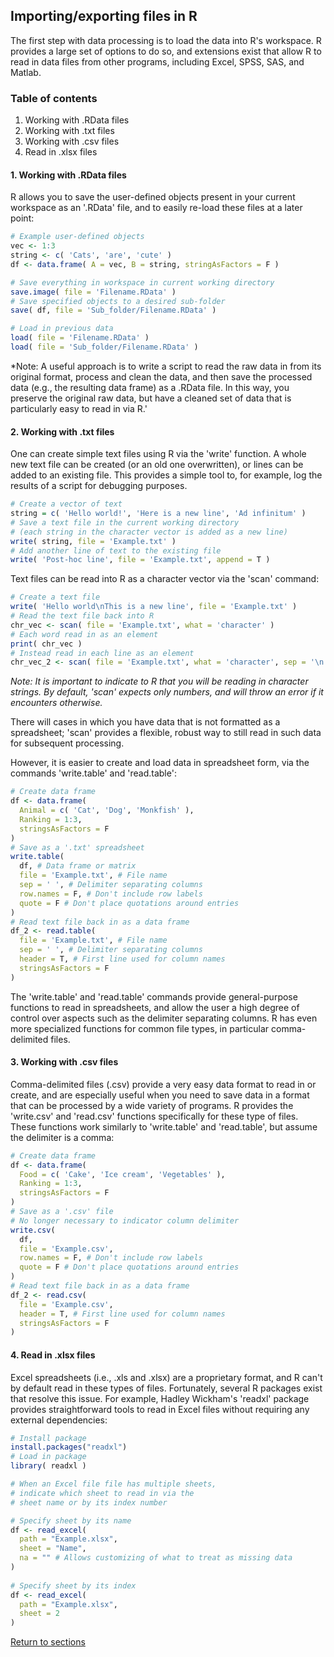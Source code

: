 ## Importing/exporting files in R

The first step with data processing is to load the data into R's workspace. R provides a large set of options to do so, and extensions exist that allow R to read in data files from other programs, including Excel, SPSS, SAS, and Matlab.

### Table of contents
1. Working with .RData files
2. Working with .txt files
3. Working with .csv files
4. Read in .xlsx files

#### 1. Working with .RData files

R allows you to save the user-defined objects present in your current workspace as an '.RData' file, and to easily re-load these files at a later point:
```R
# Example user-defined objects
vec <- 1:3
string <- c( 'Cats', 'are', 'cute' )
df <- data.frame( A = vec, B = string, stringAsFactors = F )

# Save everything in workspace in current working directory
save.image( file = 'Filename.RData' )
# Save specified objects to a desired sub-folder
save( df, file = 'Sub_folder/Filename.RData' )

# Load in previous data
load( file = 'Filename.RData' )
load( file = 'Sub_folder/Filename.RData' )
```

*Note: A useful approach is to write a script to read the raw data in from its original format, process and clean the data, and then save the processed data (e.g., the resulting data frame) as a .RData file. In this way, you preserve the original raw data, but have a cleaned set of data that is particularly easy to read in via R.'

#### 2. Working with .txt files

One can create simple text files using R via the 'write' function. A whole new text file can be created (or an old one overwritten), or lines can be added to an existing file. This provides a simple tool to, for example, log the results of a script for debugging purposes.
```R
# Create a vector of text
string = c( 'Hello world!', 'Here is a new line', 'Ad infinitum' )
# Save a text file in the current working directory
# (each string in the character vector is added as a new line)
write( string, file = 'Example.txt' )
# Add another line of text to the existing file
write( 'Post-hoc line', file = 'Example.txt', append = T )
```

Text files can be read into R as a character vector via the 'scan' command:
```R
# Create a text file
write( 'Hello world\nThis is a new line', file = 'Example.txt' )
# Read the text file back into R
chr_vec <- scan( file = 'Example.txt', what = 'character' )
# Each word read in as an element
print( chr_vec )
# Instead read in each line as an element
chr_vec_2 <- scan( file = 'Example.txt', what = 'character', sep = '\n' )
```

*Note: It is important to indicate to R that you will be reading in character strings. By default, 'scan' expects only numbers, and will throw an error if it encounters otherwise.*

There will cases in which you have data that is not formatted as a spreadsheet; 'scan' provides a flexible, robust way to still read in such data for subsequent processing.

However, it is easier to create and load data in spreadsheet form, via the commands 'write.table' and 'read.table':
```R
# Create data frame
df <- data.frame(
  Animal = c( 'Cat', 'Dog', 'Monkfish' ),
  Ranking = 1:3,
  stringsAsFactors = F
)
# Save as a '.txt' spreadsheet
write.table(
  df, # Data frame or matrix
  file = 'Example.txt', # File name
  sep = ' ', # Delimiter separating columns
  row.names = F, # Don't include row labels
  quote = F # Don't place quotations around entries
)
# Read text file back in as a data frame
df_2 <- read.table(
  file = 'Example.txt', # File name
  sep = ' ', # Delimiter separating columns
  header = T, # First line used for column names
  stringsAsFactors = F
)
```

The 'write.table' and 'read.table' commands provide general-purpose functions to read in spreadsheets, and allow the user a high degree of control over aspects such as the delimiter separating columns. R has even more specialized functions for common file types, in particular comma-delimited files.

#### 3. Working with .csv files

Comma-delimited files (.csv) provide a very easy data format to read in or create, and are especially useful when you need to save data in a format that can be processed by a wide variety of programs. R provides the 'write.csv' and 'read.csv' functions specifically for these type of files. These functions work similarly to 'write.table' and 'read.table', but assume the delimiter is a comma:
```R
# Create data frame
df <- data.frame(
  Food = c( 'Cake', 'Ice cream', 'Vegetables' ),
  Ranking = 1:3,
  stringsAsFactors = F
)
# Save as a '.csv' file
# No longer necessary to indicator column delimiter
write.csv(
  df, 
  file = 'Example.csv', 
  row.names = F, # Don't include row labels
  quote = F # Don't place quotations around entries
)
# Read text file back in as a data frame
df_2 <- read.csv(
  file = 'Example.csv', 
  header = T, # First line used for column names
  stringsAsFactors = F
)
```

#### 4. Read in .xlsx files

Excel spreadsheets (i.e., .xls and .xlsx) are a proprietary format, and R can't by default read in these types of files. Fortunately, several R packages exist that resolve this issue. For example, Hadley Wickham's 'readxl' package provides straightforward tools to read in Excel files without requiring any external dependencies:
```R
# Install package
install.packages("readxl")
# Load in package
library( readxl )

# When an Excel file file has multiple sheets, 
# indicate which sheet to read in via the 
# sheet name or by its index number

# Specify sheet by its name
df <- read_excel( 
  path = "Example.xlsx", 
  sheet = "Name",
  na = "" # Allows customizing of what to treat as missing data
)
  
# Specify sheet by its index
df <- read_excel( 
  path = "Example.xlsx", 
  sheet = 2
)

```

[Return to sections](C00_P002_Chapters.md)
